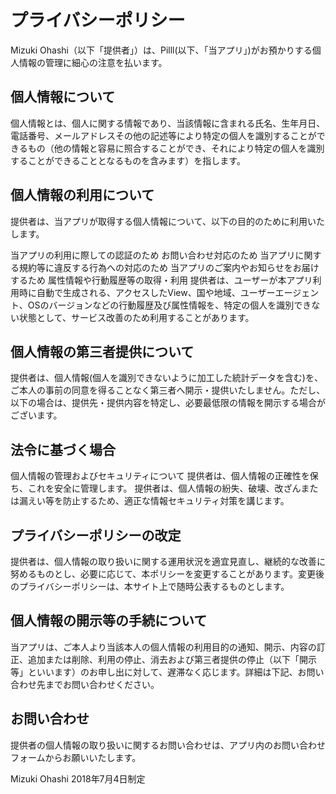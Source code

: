 # プライバシーポリシー
Mizuki Ohashi（以下「提供者」）は、Pilll(以下、「当アプリ」)がお預かりする個人情報の管理に細心の注意を払います。

## 個人情報について
個人情報とは、個人に関する情報であり、当該情報に含まれる氏名、生年月日、電話番号、メールアドレスその他の記述等により特定の個人を識別することができるもの（他の情報と容易に照合することができ、それにより特定の個人を識別することができることとなるものを含みます）を指します。

## 個人情報の利用について
提供者は、当アプリが取得する個人情報について、以下の目的のために利用いたします。

当アプリの利用に際しての認証のため
お問い合わせ対応のため
当アプリに関する規約等に違反する行為への対応のため
当アプリのご案内やお知らせをお届けするため
属性情報や行動履歴等の取得・利用
提供者は、ユーザーが本アプリ利用時に自動で生成される、アクセスしたView、国や地域、ユーザーエージェント、OSのバージョンなどの行動履歴及び属性情報を、特定の個人を識別できない状態として、サービス改善のため利用することがあります。

## 個人情報の第三者提供について
提供者は、個人情報(個人を識別できないように加工した統計データを含む)を、ご本人の事前の同意を得ることなく第三者へ開示・提供いたしません。ただし、以下の場合は、提供先・提供内容を特定し、必要最低限の情報を開示する場合がございます。

## 法令に基づく場合
個人情報の管理およびセキュリティについて
提供者は、個人情報の正確性を保ち、これを安全に管理します。 提供者は、個人情報の紛失、破壊、改ざんまたは漏えい等を防止するため、適正な情報セキュリティ対策を講じます。

## プライバシーポリシーの改定
提供者は、個人情報の取り扱いに関する運用状況を適宜見直し、継続的な改善に努めるものとし、必要に応じて、本ポリシーを変更することがあります。変更後のプライバシーポリシーは、本サイト上で随時公表するものとします。

## 個人情報の開示等の手続について
当アプリは、ご本人より当該本人の個人情報の利用目的の通知、開示、内容の訂正、追加または削除、利用の停止、消去および第三者提供の停止（以下「開示等」といいます）のお申し出に対して、遅滞なく応じます。詳細は下記、お問い合わせ先までお問い合わせください。

## お問い合わせ
提供者の個人情報の取り扱いに関するお問い合わせは、アプリ内のお問い合わせフォームからお願いいたします。

Mizuki Ohashi
2018年7月4日制定

